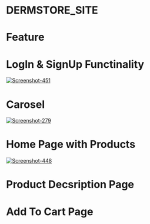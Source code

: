 # DERMSTORE_SITE
<h1>Feature </h1>
<h1>LogIn & SignUp Functinality</h1>
<a href="httpsTdx"><img src="https://i.ibb.co/MgKZJkC/Screenshot-451.png" alt="Screenshot-451" border="0"></a>
<h1>Carosel</h1>
<a href="ht8">
<img src="https://i.ibb.co/gSLFbmc/Screenshot-279.png" alt="Screenshot-279" border="0">
</a>
<h1>Home Page with Products</h1>
<a href="hq">
<img src="https://i.ibb.co/Xy7kYQN/Screenshot-448.png" alt="Screenshot-448" border="0">
</a>
<h1>Product Decsription Page</h1>
<h1>Add To Cart Page</h1>

